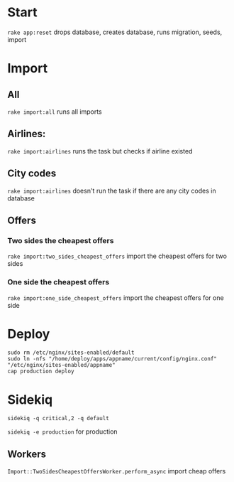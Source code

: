 # Start
`rake app:reset` drops database, creates database, runs migration, seeds, import

# Import
## All
`rake import:all` runs all imports
## Airlines: 
`rake import:airlines`
runs the task but checks if airline existed
## City codes
`rake import:airlines`
doesn't run the task if there are any city codes in database
## Offers
### Two sides the cheapest offers
  `rake import:two_sides_cheapest_offers` import the cheapest offers for two sides
### One side the cheapest offers
  `rake import:one_side_cheapest_offers` import the cheapest offers for one side

# Deploy

```
sudo rm /etc/nginx/sites-enabled/default
sudo ln -nfs "/home/deploy/apps/appname/current/config/nginx.conf" "/etc/nginx/sites-enabled/appname"
cap production deploy
```

# Sidekiq

`sidekiq -q critical,2 -q default`

`sidekiq -e production` for production

## Workers
`Import::TwoSidesCheapestOffersWorker.perform_async` import cheap offers
